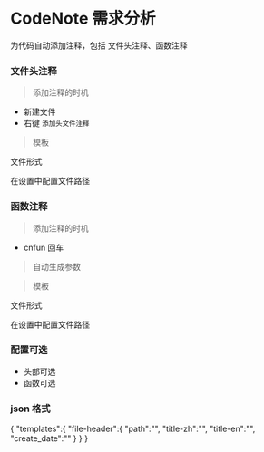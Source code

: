 # CodeNote 需求分析

为代码自动添加注释，包括 文件头注释、函数注释

### 文件头注释

> 添加注释的时机

- 新建文件
- 右键 `添加头文件注释`

> 模板

文件形式

在设置中配置文件路径


### 函数注释

> 添加注释的时机

- cnfun 回车
> 自动生成参数 

> 模板

文件形式

在设置中配置文件路径

### 配置可选
- 头部可选
- 函数可选

### json 格式

{
    "templates":{
        "file-header":{
            "path":"",
            "title-zh":"",
            "title-en":"",
            "create_date":""
        }
    }
}